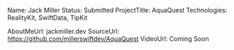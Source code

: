 Name: Jack Miller
Status: Submitted
ProjectTitle: AquaQuest
Technologies: RealityKit, SwiftData, TipKit

AboutMeUrl: jackmiller.dev
SourceUrl: https://github.com/millerswiftdev/AquaQuest
VideoUrl: Coming Soon

<!---
EXAMPLE
Name<required>: John Appleseed
Status<required>: Submitted <or> Winner <or> Distinguished <or> Rejected
ProjectTitle: The Accessibility Rose
Technologies<4 maximum>: SwiftUI, RealityKit, CoreGraphic 

AboutMeUrl: https://linkedin.com/in/johnappleseed <
SourceUrl: https://github.com/johnappleseed/wwdc2025
VideoUrl: https://youtu.be/ABCDE123456

Please note that only Name and Status are mandatory fields. The other fields are optional.
-->
